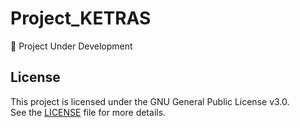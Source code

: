 # Project_KETRAS

🚧 Project Under Development

## License

This project is licensed under the GNU General Public License v3.0.  
See the [LICENSE](./LICENSE) file for more details.
